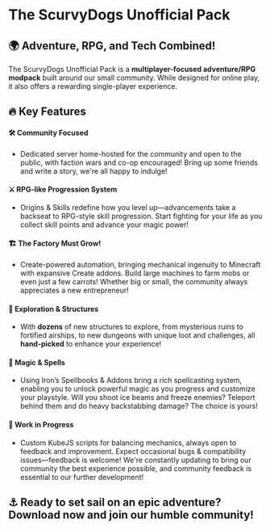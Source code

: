 # The ScurvyDogs Unofficial Pack

## 🌍 Adventure, RPG, and Tech Combined!

The ScurvyDogs Unofficial Pack is a **multiplayer-focused adventure/RPG modpack** built around our small community. While designed for online play, it also offers a rewarding single-player experience.

## 🔥 Key Features

#### 🛠️ Community Focused

*   Dedicated server home-hosted for the community and open to the public, with faction wars and co-op encouraged! Bring up some friends and write a story, we're all happy to indulge!

#### ⚔️ RPG-like Progression System

*   Origins & Skills redefine how you level up—advancements take a backseat to RPG-style skill progression. Start fighting for your life as you collect skill points and advance your magic power!

#### 🏗️ The Factory Must Grow!

*   Create-powered automation, bringing mechanical ingenuity to Minecraft with expansive Create addons. Build large machines to farm mobs or even just a few carrots! Whether big or small, the community always appreciates a new entrepreneur!

#### 🏰 Exploration & Structures

*   With **dozens** of new structures to explore, from mysterious ruins to fortified airships, to new dungeons with unique loot and challenges, all **hand-picked** to enhance your experience!

#### 🔮 Magic & Spells

*   Using Iron’s Spellbooks & Addons bring a rich spellcasting system, enabling you to unlock powerful magic as you progress and customize your playstyle. Will you shoot ice beams and freeze enemies? Teleport behind them and do heavy backstabbing damage? The choice is yours!

#### 🚀 Work in Progress

*   Custom KubeJS scripts for balancing mechanics, always open to feedback and improvement. Expect occasional bugs & compatibility issues—feedback is welcome! We're constantly updating to bring our community the best experience possible, and community feedback is essential to our further development!

## ⚓ Ready to set sail on an epic adventure? Download now and join our humble community!
